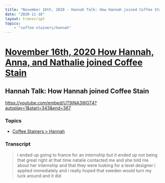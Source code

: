 ```yaml
---
title: "November 16th, 2020 - Hannah Talk: How Hannah joined Coffee Stain"
date: "2020-11-16"
layout: transcript
topics: 
    - "coffee-stainers/hannah"
---
```

# [November 16th, 2020 How Hannah, Anna, and Nathalie joined Coffee Stain](../2020-11-16.md)
## Hannah Talk: How Hannah joined Coffee Stain
https://youtube.com/embed/UT9iNA3WGT4?autoplay=1&start=343&end=367
### Topics
* [Coffee Stainers > Hannah](../topics/coffee-stainers/hannah.md)

### Transcript

> i ended up going to france for an
> internship but it ended up not being
> that great
> right at that time natalie contacted me
> and she told me about her internship and
> that they were looking for
> a level designer i applied immediately
> and
> i really hoped that sweden would turn my
> luck around and it did
